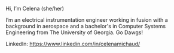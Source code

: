 Hi, I’m Celena (she/her)

I’m an electrical instrumentation engineer working in fusion with a background in aerospace and a bachelor's in Computer Systems Engineering from The University of Georgia. Go Dawgs!

LinkedIn: https://www.linkedin.com/in/celenamichaud/
